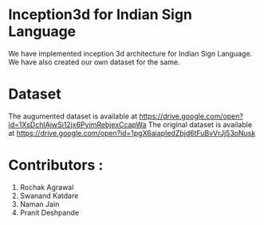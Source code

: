 # Inception3d for Indian Sign Language
We have implemented inception 3d architecture for Indian Sign Language. We have also created our own dataset for the same.

# Dataset
The augumented dataset is available at https://drive.google.com/open?id=1XsDchIAjwSi12jx6PyimRebjexCcapWa
The original dataset is available at https://drive.google.com/open?id=1pgX6aiapIedZbjd6tFuBvVrJj53oNusk

# Contributors :
1. Rochak Agrawal
2. Swanand Katdare
3. Naman Jain
4. Pranit Deshpande
